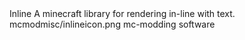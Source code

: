 <articlemeta>
    <name>Inline</name>
    <description>A minecraft library for rendering in-line with text.</description>
    <icon>mcmodmisc/inlineicon.png</icon>
    <tags>
        <tag>mc-modding</tag>
        <tag>software</tag>
    </tags>
</articlemeta>

